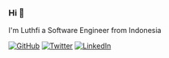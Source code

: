 ### Hi 👋

I'm Luthfi a Software Engineer from Indonesia

<p align="left">
	<a href="https://github.com/luthfipun"><img src="https://img.shields.io/github/followers/luthfipun.svg?label=GitHub&style=social" alt="GitHub"></a>
	<a href="https://twitter.com/luthfi_pun"><img src="https://img.shields.io/twitter/follow/luthfi_pun?label=Twitter&style=social" alt="Twitter"></a>
	<a href="https://www.linkedin.com/in/luthfi-abdul-azis-46051879"><img src="https://img.shields.io/badge/LinkedIn--_.svg?style=social&logo=linkedin" alt="LinkedIn"></a>
</p>
